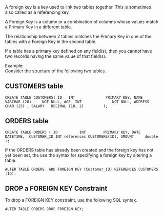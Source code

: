 A foreign key is a key used to link two tables together. This is sometimes also called as a referencing key. <br />

A Foreign Key is a column or a combination of columns whose values match a Primary Key in a different table. <br />

The relationship between 2 tables matches the Primary Key in one of the tables with a Foreign Key in the second table. <br />

If a table has a primary key defined on any field(s), then you cannot have two records having the same value of that field(s). <br />

Example: <br />
Consider the structure of the following two tables.

## CUSTOMERS table

`CREATE TABLE CUSTOMERS(
   ID   INT              PRIMARY KEY,
   NAME VARCHAR (20)     NOT NULL,
   AGE  INT              NOT NULL,
   ADDRESS  CHAR (25) ,
   SALARY   DECIMAL (18, 2)        
);`  <br />

## ORDERS table

`CREATE TABLE ORDERS (
   ID          INT        PRIMARY KEY,
   DATE        DATETIME, 
   CUSTOMER_ID INT references CUSTOMERS(ID),
   AMOUNT     double  
);`  <br />

If the ORDERS table has already been created and the foreign key has not yet been set, the use the syntax for specifying a foreign key by altering a table. <br />

`ALTER TABLE ORDERS 
   ADD FOREIGN KEY (Customer_ID) REFERENCES CUSTOMERS (ID);` <br />

## DROP a FOREIGN KEY Constraint

To drop a FOREIGN KEY constraint, use the following SQL syntax. <br />

`ALTER TABLE ORDERS
   DROP FOREIGN KEY;`
